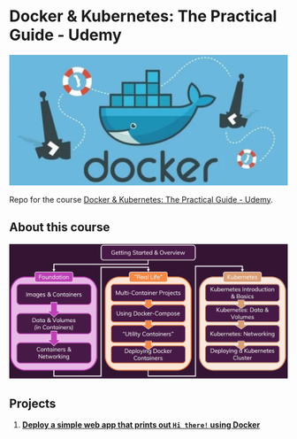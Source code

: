 # Docker & Kubernetes: The Practical Guide - Udemy
![banner](./banner.png "course banner")

Repo for the course [Docker & Kubernetes: The Practical Guide - Udemy](https://www.udemy.com/course/docker-kubernetes-the-practical-guide/).

## About this course
![overview](./course-overview.png "course overview")

## Projects
1. [**Deploy a simple web app that prints out `Hi there!` using Docker**](./1.hi-there/)